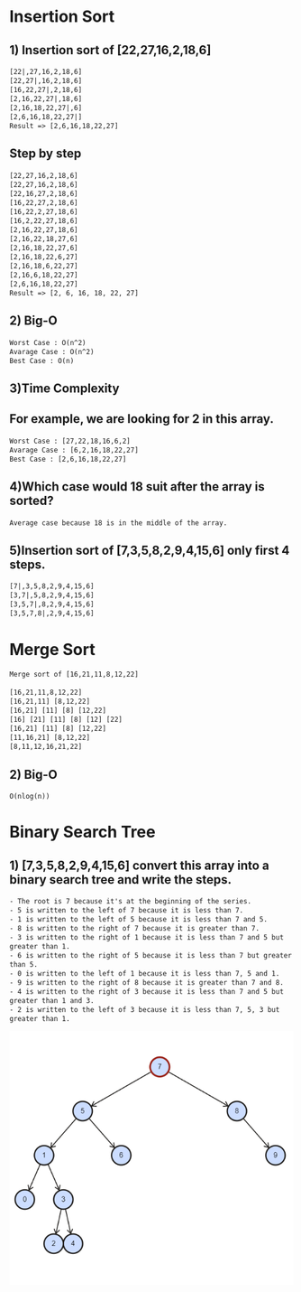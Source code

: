 #                                                     Insertion Sort

## 1) Insertion sort of [22,27,16,2,18,6]

    [22|,27,16,2,18,6] 
    [22,27|,16,2,18,6]
    [16,22,27|,2,18,6] 
    [2,16,22,27|,18,6] 
    [2,16,18,22,27|,6] 
    [2,6,16,18,22,27|]
    Result => [2,6,16,18,22,27]
    
## Step by step  

    [22,27,16,2,18,6]
    [22,27,16,2,18,6]
    [22,16,27,2,18,6]
    [16,22,27,2,18,6]  
    [16,22,2,27,18,6]  
    [16,2,22,27,18,6] 
    [2,16,22,27,18,6] 
    [2,16,22,18,27,6] 
    [2,16,18,22,27,6] 
    [2,16,18,22,6,27] 
    [2,16,18,6,22,27] 
    [2,16,6,18,22,27]
    [2,6,16,18,22,27]
    Result => [2, 6, 16, 18, 22, 27]
    
    
## 2) Big-O

    Worst Case : O(n^2)
    Avarage Case : O(n^2)
    Best Case : O(n)
    
## 3)Time Complexity

## For example, we are looking for 2 in this array. 

    Worst Case : [27,22,18,16,6,2]
    Avarage Case : [6,2,16,18,22,27]
    Best Case : [2,6,16,18,22,27]
    
## 4)Which case would 18 suit after the array is sorted? 

    Average case because 18 is in the middle of the array.
    
## 5)Insertion sort of [7,3,5,8,2,9,4,15,6] only first 4 steps. 
                                                                       
    [7|,3,5,8,2,9,4,15,6]
    [3,7|,5,8,2,9,4,15,6]
    [3,5,7|,8,2,9,4,15,6]
    [3,5,7,8|,2,9,4,15,6]
      
 # Merge Sort

    Merge sort of [16,21,11,8,12,22] 

    [16,21,11,8,12,22]
    [16,21,11] [8,12,22]
    [16,21] [11] [8] [12,22]
    [16] [21] [11] [8] [12] [22] 
    [16,21] [11] [8] [12,22]
    [11,16,21] [8,12,22]
    [8,11,12,16,21,22]
    
## 2) Big-O

    O(nlog(n))
    
 # Binary Search Tree
## 1) [7,3,5,8,2,9,4,15,6] convert this array into a binary search tree and write the steps. 
    - The root is 7 because it's at the beginning of the series.
    - 5 is written to the left of 7 because it is less than 7.
    - 1 is written to the left of 5 because it is less than 7 and 5.
    - 8 is written to the right of 7 because it is greater than 7.
    - 3 is written to the right of 1 because it is less than 7 and 5 but greater than 1.
    - 6 is written to the right of 5 because it is less than 7 but greater than 5.
    - 0 is written to the left of 1 because it is less than 7, 5 and 1.
    - 9 is written to the right of 8 because it is greater than 7 and 8.
    - 4 is written to the right of 3 because it is less than 7 and 5 but greater than 1 and 3.
    - 2 is written to the left of 3 because it is less than 7, 5, 3 but greater than 1.

![](binaryTree.PNG) 
